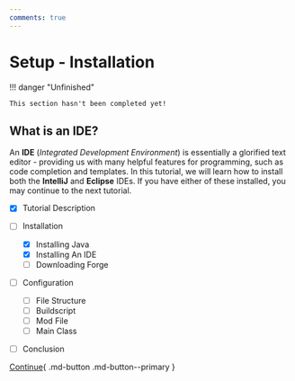 ```yaml
---
comments: true
---
```


# Setup - Installation

!!! danger "Unfinished"

    This section hasn't been completed yet!

## What is an IDE?
An **IDE** (*Integrated Development Environment*) is essentially a glorified text editor - providing us with many helpful features for programming, such as code completion and templates.
In this tutorial, we will learn how to install both the **IntelliJ** and **Eclipse** IDEs. If you have either of these installed, you may continue to the next tutorial.

- [x] Tutorial Description
- [ ] Installation
    * [x] Installing Java
    * [x] Installing An IDE
    * [ ] Downloading Forge
- [ ] Configuration
    * [ ] File Structure
    * [ ] Buildscript
    * [ ] Mod File
    * [ ] Main Class
- [ ] Conclusion


[Continue](/wiki/1.19.x/setup/installation/forge){ .md-button .md-button--primary }